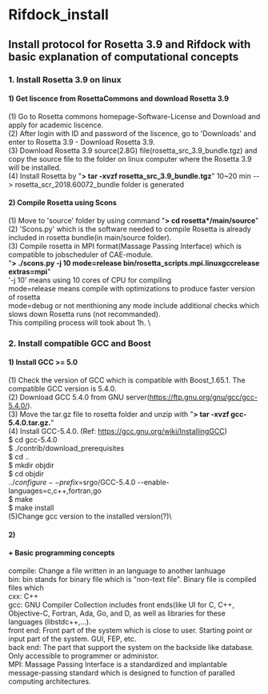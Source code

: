 # Rifdock_install
## Install protocol for Rosetta 3.9 and Rifdock with basic explanation of computational concepts 
### 1. Install Rosetta 3.9 on linux
#### 1) Get liscence from RosettaCommons and download Rosetta 3.9
 (1) Go to Rosetta commons homepage-Software-License and Download and apply for academic liscence. \
 (2) After login with ID and password of the liscence, go to 'Downloads' and enter to Rosetta 3.9 - Download Rosetta 3.9. \
 (3) Download Rosetta 3.9 source(2.8G) file(rosetta_src_3.9_bundle.tgz) and copy the source file to the folder on linux computer where the Rosetta 3.9 will be installed. \
 (4) Install Rosetta by "**> tar -xvzf rosetta_src_3.9_bundle.tgz**" 10~20 min --> rosetta_scr_2018.60072_bundle folder is generated
#### 2) Compile Rosetta using Scons
 (1) Move to 'source' folder by using command "**> cd rosetta*/main/source**" \
 (2) 'Scons.py' which is the software needed to compile Rosetta is already included in rosetta bundle(in main/source folder). \
 (3) Compile rosetta in MPI format(Massage Passing Interface) which is compatible to jobscheduler of CAE-module.\
     "**> ./scons.py -j 10 mode=release bin/rosetta_scripts.mpi.linuxgccrelease extras=mpi**" \
     '-j 10' means using 10 cores of CPU for compiling \
     mode=release means compile with optimizations to produce faster version of rosetta \
     mode=debug or not menthioning any mode include additional checks which slows down Rosetta runs (not recommanded).\
     This compiling process will took about 1h. \
### 2. Install compatible GCC and Boost
#### 1) Install GCC >= 5.0
  (1) Check the version of GCC which is compatible with Boost_1.65.1. The compatible GCC version is 5.4.0.\
  (2) Download GCC 5.4.0 from GNU server(https://ftp.gnu.org/gnu/gcc/gcc-5.4.0/). \
  (3) Move the tar.gz file to rosetta folder and unzip with "**> tar -xvzf gcc-5.4.0.tar.gz.**"\
  (4) Install GCC-5.4.0. (Ref: https://gcc.gnu.org/wiki/InstallingGCC)\
     $ cd gcc-5.4.0\
     $ ./contrib/download_prerequisites\
     $ cd ..\
     $ mkdir objdir\
     $ cd objdir\
     $../configure --prefix=$srgo/GCC-5.4.0 --enable-languages=c,c++,fortran,go\
     $ make\
     $ make install\
  (5)Change gcc version to the installed version(?)\
#### 2) 
















#### + Basic programming concepts
compile: Change a file written in an language to another lanhuage\
bin: bin stands for binary file which is "non-text file". Binary file is compiled files which \
cxx: C++\
gcc: GNU Compiler Collection includes front ends(like UI for C, C++, Objective-C, Fortran, Ada, Go, and D, as well as libraries for these languages (libstdc++,...).\
front end: Front part of the system which is close to user. Starting point or input part of the system. GUI, FEP, etc.\
back end: The part that support the system on the backside like database. Only accessible to programmer or administor.\
MPI: Massage Passing Interface is a standardized and implantable message-passing standard which is designed to function of paralled computing architectures.
